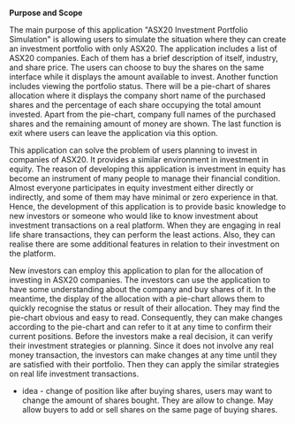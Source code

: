 **Purpose and Scope**

The main purpose of this application "ASX20 Investment Portfolio Simulation" is allowing users to simulate the situation where they can create an investment portfolio with only ASX20. The application includes a list of ASX20 companies. Each of them has a brief description of itself, industry, and share price. The users can choose to buy the shares on the same interface while it displays the amount available to invest. Another function includes viewing the portfolio status. There will be a pie-chart of shares allocation where it displays the company short name of the purchased shares and the percentage of each share occupying the total amount invested. Apart from the pie-chart, company full names of the purchased shares and the remaining amount of money are shown. The last function is exit where users can leave the application via this option.

This application can solve the problem of users planning to invest in companies of ASX20. It provides a similar environment in investment in equity. The reason of developing this application is investment in equity has become an instrument of many people to manage their financial condition. Almost everyone participates in equity investment either directly or indirectly, and some of them may have minimal or zero experience in that. Hence, the development of this application is to provide basic knowledge to new investors or someone who would like to know investment about investment transactions on a real platform. When they are engaging in real life share transactions, they can perform the least actions. Also, they can realise there are some additional features in relation to their investment on the platform.

New investors can employ this application to plan for the allocation of investing in ASX20 companies. The investors can use the application to have some understanding about the company and buy shares of it. In the meantime, the display of the allocation with a pie-chart allows them to quickly recognise the status or result of their allocation. They may find the pie-chart obvious and easy to read. Consequently, they can make changes according to the pie-chart and can refer to it at any time to confirm their current positions. Before the investors make a real decision, it can verify their investment strategies or planning. Since it does not involve any real money transaction, the investors can make changes at any time until they are satisfied with their portfolio. Then they can apply the similar strategies on real life investment transactions.


- idea - change of position like after buying shares, users may want to change the amount of shares bought. They are allow to change. May allow buyers to add or sell shares on the same page of buying shares.
